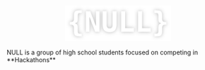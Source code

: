 <p align="center">
  <img src="https://github.com/ProjNull/.github/blob/main/profile/logo.png?raw=true" height="80" alt="NULL Logo" />
</p>
NULL is a group of high school students focused on competing in **Hackathons**
<!--
<a href="https://projnull.eu">
  <img src="https://github.com/ProjNull/.github/blob/main/profile/web.png?raw=true" />
</a>

<!--

**Here are some ideas to get you started:**

🙋‍♀️ A short introduction - what is your organization all about?
🌈 Contribution guidelines - how can the community get involved?
👩‍💻 Useful resources - where can the community find your docs? Is there anything else the community should know?
🍿 Fun facts - what does your team eat for breakfast?
🧙 Remember, you can do mighty things with the power of [Markdown](https://docs.github.com/github/writing-on-github/getting-started-with-writing-and-formatting-on-github/basic-writing-and-formatting-syntax)
-->
